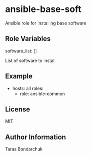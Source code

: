 # ansible-base-soft

Ansible role for installing base software


## Role Variables

   software_list: []

List of software to install


## Example
   - hosts: all
     roles:
       - role: ansible-common


## License

MIT


## Author Information
Taras Bondarchuk
